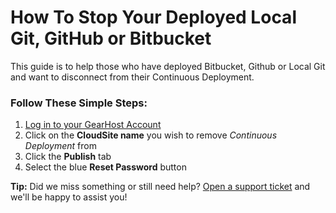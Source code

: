 # How To Stop Your Deployed Local Git, GitHub or Bitbucket
This guide is to help those who have deployed Bitbucket, Github or Local Git and want to disconnect from their Continuous Deployment.

### Follow These Simple Steps:
1. [Log in to your GearHost Account](https://my.gearhost.com/account/login)
2. Click on the **CloudSite name** you wish to remove *Continuous Deployment* from
3. Click the **Publish** tab
4. Select the blue **Reset Password** button

**Tip:** Did we miss something or still need help? [Open a support ticket](https://www.gearhost.com/documentation/how-to-open-a-support-ticket) and we'll be happy to assist you!